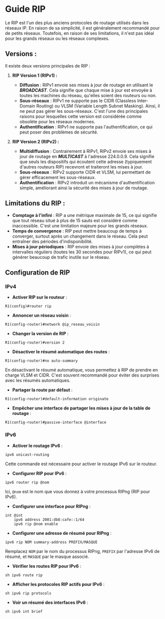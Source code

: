 
# Guide RIP
Le RIP est l'un des plus anciens protocoles de routage utilisés dans les réseaux IP. En raison de sa simplicité, il est généralement recommandé pour de petits réseaux. Toutefois, en raison de ses limitations, il n'est pas idéal pour les grands réseaux ou les réseaux complexes.

## Versions :

Il existe deux versions principales de RIP :

1. **RIP Version 1 (RIPv1) :**
    
    - **Diffusion** : RIPv1 envoie ses mises à jour de routage en utilisant le _**BROADCAST**_. Cela signifie que chaque mise à jour est envoyée à toutes les machines du réseau, qu'elles soient des routeurs ou non.
    - **Sous-réseaux** : RIPv1 ne supporte pas le CIDR (Classless Inter-Domain Routing) ou VLSM (Variable Length Subnet Masking). Ainsi, il ne peut pas gérer les sous-réseaux. C'est l'une des principales raisons pour lesquelles cette version est considérée comme obsolète pour les réseaux modernes.
    - **Authentification** : RIPv1 ne supporte pas l'authentification, ce qui peut poser des problèmes de sécurité.
2. **RIP Version 2 (RIPv2) :**
    
    - **Multidiffusion** : Contrairement à RIPv1, RIPv2 envoie ses mises à jour de routage en _**MULTICAST**_ à l'adresse 224.0.0.9. Cela signifie que seuls les dispositifs qui écoutent cette adresse (typiquement d'autres routeurs RIP) recevront et traiteront les mises à jour.
    - **Sous-réseaux** : RIPv2 supporte CIDR et VLSM, lui permettant de gérer efficacement les sous-réseaux.
    - **Authentification** : RIPv2 introduit un mécanisme d'authentification simple, améliorant ainsi la sécurité des mises à jour de routage.

## Limitations du RIP :

- **Comptage à l'infini** : RIP a une métrique maximale de 15, ce qui signifie que tout réseau situé à plus de 15 sauts est considéré comme inaccessible. C'est une limitation majeure pour les grands réseaux.
- **Temps de convergence** : RIP peut mettre beaucoup de temps à converger, surtout après un changement dans le réseau. Cela peut entraîner des périodes d'indisponibilité.
- **Mises à jour périodiques** : RIP envoie des mises à jour complètes à intervalles réguliers (toutes les 30 secondes pour RIPv1), ce qui peut générer beaucoup de trafic inutile sur le réseau.

## Configuration de RIP 

### IPv4

- **Activer RIP sur le routeur** :
```
R1(config)#router rip
```
- **Annoncer un réseau voisin** :
 ```
R1(config-router)#network @ip_reseau_voisin
```
- **Changer la version de RIP** :
 ```
R1(config-router)#version 2
``` 
- **Désactiver le résumé automatique des routes** :
```
R1(config-router)#no auto-summary
```
En désactivant le résumé automatique, vous permettez à RIP de prendre en charge VLSM et CIDR. C'est souvent recommandé pour éviter des surprises avec les résumés automatiques.
    
- **Partager la route par défaut** :
```
R1(config-router)#default-information originate
```
- **Empêcher une interface de partager les mises à jour de la table de routage** :
```
R1(config-router)#passive-interface @interface
```

### IPv6

- **Activer le routage IPv6** :
```
ipv6 unicast-routing
```
Cette commande est nécessaire pour activer le routage IPv6 sur le routeur.
- **Configurer RIP pour IPv6** :
```
ipv6 router rip @nom
```
Ici, `@nom` est le nom que vous donnez à votre processus RIPng (RIP pour IPv6).
- **Configurer une interface pour RIPng** :
```
int @int     
	ipv6 address 2001:db8:cafe::1/64     
	ipv6 rip @nom enable
```  
- **Configurer une adresse de résumé pour RIPng** :
```
ipv6 rip NOM summary-address PREFIX/MASQUE
```
Remplacez `NOM` par le nom du processus RIPng, `PREFIX` par l'adresse IPv6 de résumé, et `MASQUE` par le masque associé.

- **Vérifier les routes RIP pour IPv6** :
```
sh ipv6 route rip
```
- **Afficher les protocoles RIP actifs pour IPv6** :
```
sh ipv6 rip protocols
```
- **Voir un résumé des interfaces IPv6** :
```
sh ipv6 int brief
```
